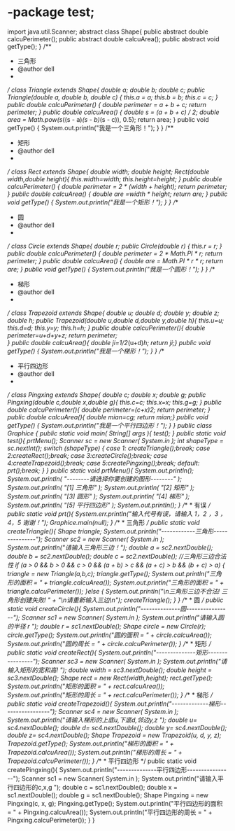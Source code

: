 # -package test;
import java.util.Scanner;
abstract class Shape{
	public abstract double calcuPerimeter();
	public abstract double calcuArea();
	public abstract void getType();
}
/**
 * 三角形
 * @author dell
 *
 */
class Triangle extends Shape{
	double a;
	double b;
	double c;
	public Triangle(double a, double b, double c) {
		this.a = a;
		this.b = b;
		this.c = c;
	}
	public double calcuPerimeter() {
		double perimeter = a + b + c;
		return perimeter;
	}
	public double calcuArea() {
		double s = (a + b + c) / 2;
		double area = Math.pow(s*((s - a)*(s - b)*(s - c)), 0.5);
		return area;
	}
	public void getType() {
		System.out.println("我是一个三角形！");
	}
}
/**
 * 矩形
 * @author dell
 *
 */
class Rect extends Shape{
	double width;
	double height;
	Rect(double width,double height){
		this.width=width;
		this.height=height;
	}
	public double calcuPerimeter() {
		double perimeter =  2 * (width + height);
		return perimeter;
	}
	public double calcuArea() {
		double are =width * height;
		return are;
	}
	public void getType() {
		System.out.println("我是一个矩形！");
	}
}
/**
 * 圆
 * @author dell
 *
 */
class Circle extends Shape{
	double r;
	public Circle(double r) {
		this.r = r;
	}
	public double calcuPerimeter() {
		double perimeter = 2 * Math.PI * r;
		return perimeter;
	}
	public double calcuArea() {
		double are = Math.PI * r * r;
		return are;
	}
	public void getType() {
		System.out.println("我是一个圆形！");
	}
}
/**
 * 梯形
 * @author dell
 *
 */
class Trapezoid extends Shape{
	double u;
	double d;
	double y;
	double z;
	double h;
	public Trapezoid(double u,double d,double y,double h){
	this.u=u;
	this.d=d;
	this.y=y;
	this.h=h;
	}
	public double calcuPerimeter(){
		double perimeter=u+d+y+z;
		return perimeter;	
	}
public double calcuArea(){
	double ji=1/2*(u+d)*h;
	return ji;}
	public void getType() {
		System.out.println("我是一个梯形！");
}
}
/**
 * 平行四边形
 * @author dell
 *
 */
class Pingxing extends Shape{
	double c;
	double x;
	double g;
	public Pingxing(double c,double x,double g){
		this.c=c;
		this.x=x;
		this.g=g;
	}
	public double calcuPerimeter(){
		double perimeter=(c+x)*2;
		return perimeter;
	}
	public double calcuArea(){
		double mian=c*g;
		return mian;}
		public void getType() {
			System.out.println("我是一个平行四边形！");
	}
}
public class Graphice {
	public static void main( String[] args ){
		test();
	}
	public static void test(){
		prtMenu();
		Scanner sc = new Scanner( System.in );
		int shapeType = sc.nextInt();
		switch (shapeType) {
		case 1: createTriangle();break;
		case 2:createRect();break;
		case 3:createCircle();break;
		case 4:createTrapezoid();break;
		case 5:createPingxing();break;
		default: prt();break;
		}
	}
	public static void prtMenu(){
		System.out.println();
		System.out.println( "--------请选择你要创建的图形--------" );
		System.out.println( "[1] 三角形" );
		System.out.println( "[2] 矩形" );
		System.out.println( "[3] 圆形" );
		System.out.println( "[4] 梯形" );
		System.out.println( "[5] 平行四边形" );
		System.out.println();
	}
	/**
	 * 有误
	 */
	public static void prt(){
		System.err.println("输入代号有误，请输入 1，2 ，3 ，4，5 谢谢！");
		Graphice.main(null);
	}
	/**
	 * 三角形
	 */
	public static void createTriangle(){
		Shape triangle;
		System.out.println("------------三角形---------------");
		Scanner sc2 = new Scanner( System.in );
		System.out.println("请输入三角形三边！");
		double a = sc2.nextDouble();
		double b = sc2.nextDouble();
		double c = sc2.nextDouble();
		//三角形三边合法性
		if (a > 0 && b > 0 && c > 0 && 
				(a + b) > c && (a + c) > b && (b + c) > a) {
			triangle = new Triangle(a,b,c);
			triangle.getType();
			System.out.println("三角形的面积 = " + triangle.calcuArea());
			System.out.println("三角形的面积 = " + triangle.calcuPerimeter());
		}else {
			System.out.println("\n三角形三边不合法! 三角形创建失败! "
					+ "\n请重新输入三边\n");
			createTriangle();
		}
	}
	/**
	 * 圆
	 */
	public	static void createCircle(){
		System.out.println("--------------圆----------------");
		Scanner sc1 = new Scanner( System.in );
		System.out.println("请输入圆的半径 r ");
		double r = sc1.nextDouble();
		Shape circle = new Circle(r);
		circle.getType();
		System.out.println("圆的面积 = " + circle.calcuArea());
		System.out.println("圆的周长 = " + circle.calcuPerimeter());
	}
	/**
	 * 矩形
	 */
	public	static void createRect(){
		System.out.println("--------------矩形----------------");
		Scanner sc3 = new Scanner( System.in );
		System.out.println("请输入矩形的宽和高! ");
		double width = sc3.nextDouble();
		double height = sc3.nextDouble();
		Shape rect = new Rect(width,height);
		rect.getType();
		System.out.println("矩形的面积 = " + rect.calcuArea());
		System.out.println("矩形的周长 = " + rect.calcuPerimeter());
	}
	/**
	 * 梯形
	 */
		public static void createTrapezoid(){
			System.out.println("-------------梯形-----------------");
			Scanner sc4 = new Scanner( System.in );
			System.out.println("请输入梯形的上底u,下底d,邻边y,z ");
			double u= sc4.nextDouble();
			double d= sc4.nextDouble();
			double y= sc4.nextDouble();
			double z= sc4.nextDouble();
			Shape Trapezoid = new Trapezoid(u, d, y, z);
			Trapezoid.getType();
			System.out.println("梯形的面积 = " + Trapezoid.calcuArea());
			System.out.println("梯形的周长 = " + Trapezoid.calcuPerimeter());
		}
		/**
		 * 平行四边形
		 */
		public	static void createPingxing(){
			System.out.println("--------------平行四边形----------------");
			Scanner sc1 = new Scanner( System.in );
			System.out.println("请输入平行四边形的c,x,g ");
			double c = sc1.nextDouble();
			double x = sc1.nextDouble();
			double g = sc1.nextDouble();
			Shape Pingxing = new Pingxing(c, x, g);
			Pingxing.getType();
			System.out.println("平行四边形的面积 = " + Pingxing.calcuArea());
			System.out.println("平行四边形的周长 = " + Pingxing.calcuPerimeter());
		}
	}

